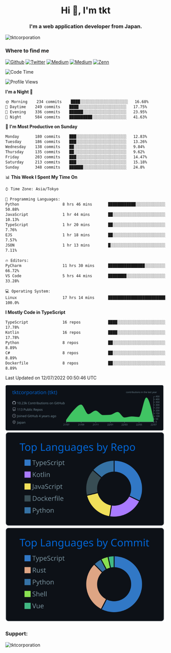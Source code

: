 <h1 align="center">Hi 👋, I'm tkt</h1>
<h3 align="center">I'm a web application developer from Japan.</h3>

<p align="left"> <img src="https://komarev.com/ghpvc/?username=tktcorporation&label=Profile%20views&color=0e75b6&style=flat" alt="tktcorporation" /> </p>

<h3>Where to find me</h3>
<p>
<a href="https://github.com/tktcorporation" target="_blank"><img alt="Github" src="https://img.shields.io/badge/GitHub-%2312100E.svg?&style=for-the-badge&logo=Github&logoColor=white" /></a>
<a href="https://twitter.com/tktcorporation" target="_blank"><img alt="Twitter" src="https://img.shields.io/badge/twitter-%231DA1F2.svg?&style=for-the-badge&logo=twitter&logoColor=white" /></a>
<a href="https://www.linkedin.com/in/tktcorporation" target="_blank"><img alt="Medium" src="https://img.shields.io/badge/linkdin-0a66c2.svg?&style=for-the-badge&logo=linkedin&logoColor=white" /></a>
<a href="https://qiita.com/tktcorporation" target="_blank"><img alt="Medium" src="https://img.shields.io/badge/qiita-55C500.svg?&style=for-the-badge&logo=qiita&logoColor=white" /></a>
<a href="https://zenn.dev/tktcorporation" target="_blank"><img alt="Zenn" src="https://img.shields.io/badge/Zenn-3EA8FF.svg?&style=for-the-badge&logo=Zenn&logoColor=white" /></a>
</p>
  
<!--START_SECTION:waka-->
![Code Time](http://img.shields.io/badge/Code%20Time-394%20hrs%2036%20mins-blue)

![Profile Views](http://img.shields.io/badge/Profile%20Views-0-blue)

**I'm a Night 🦉** 

```text
🌞 Morning    234 commits    ████░░░░░░░░░░░░░░░░░░░░░   16.68% 
🌆 Daytime    249 commits    ████░░░░░░░░░░░░░░░░░░░░░   17.75% 
🌃 Evening    336 commits    ██████░░░░░░░░░░░░░░░░░░░   23.95% 
🌙 Night      584 commits    ██████████░░░░░░░░░░░░░░░   41.63%

```
📅 **I'm Most Productive on Sunday** 

```text
Monday       180 commits    ███░░░░░░░░░░░░░░░░░░░░░░   12.83% 
Tuesday      186 commits    ███░░░░░░░░░░░░░░░░░░░░░░   13.26% 
Wednesday    138 commits    ██░░░░░░░░░░░░░░░░░░░░░░░   9.84% 
Thursday     135 commits    ██░░░░░░░░░░░░░░░░░░░░░░░   9.62% 
Friday       203 commits    ███░░░░░░░░░░░░░░░░░░░░░░   14.47% 
Saturday     213 commits    ███░░░░░░░░░░░░░░░░░░░░░░   15.18% 
Sunday       348 commits    ██████░░░░░░░░░░░░░░░░░░░   24.8%

```


📊 **This Week I Spent My Time On** 

```text
⌚︎ Time Zone: Asia/Tokyo

💬 Programming Languages: 
Python                   8 hrs 46 mins       ████████████░░░░░░░░░░░░░   50.88% 
JavaScript               1 hr 44 mins        ██░░░░░░░░░░░░░░░░░░░░░░░   10.13% 
TypeScript               1 hr 20 mins        ██░░░░░░░░░░░░░░░░░░░░░░░   7.76% 
EJS                      1 hr 18 mins        ██░░░░░░░░░░░░░░░░░░░░░░░   7.57% 
JSON                     1 hr 13 mins        █░░░░░░░░░░░░░░░░░░░░░░░░   7.11%

🔥 Editors: 
PyCharm                  11 hrs 30 mins      ████████████████░░░░░░░░░   66.72% 
VS Code                  5 hrs 44 mins       ████████░░░░░░░░░░░░░░░░░   33.28%

💻 Operating System: 
Linux                    17 hrs 14 mins      █████████████████████████   100.0%

```

**I Mostly Code in TypeScript** 

```text
TypeScript               16 repos            ████░░░░░░░░░░░░░░░░░░░░░   17.78% 
Kotlin                   16 repos            ████░░░░░░░░░░░░░░░░░░░░░   17.78% 
Python                   8 repos             ██░░░░░░░░░░░░░░░░░░░░░░░   8.89% 
C#                       8 repos             ██░░░░░░░░░░░░░░░░░░░░░░░   8.89% 
Dockerfile               8 repos             ██░░░░░░░░░░░░░░░░░░░░░░░   8.89%

```



 Last Updated on 12/07/2022 00:50:46 UTC
<!--END_SECTION:waka-->

[![](https://raw.githubusercontent.com/tktcorporation/tktcorporation/master/profile-summary-card-output/github_dark/0-profile-details.svg)](https://github.com/vn7n24fzkq/github-profile-summary-cards)
[![](https://raw.githubusercontent.com/tktcorporation/tktcorporation/master/profile-summary-card-output/github_dark/1-repos-per-language.svg)](https://github.com/vn7n24fzkq/github-profile-summary-cards) [![](https://raw.githubusercontent.com/tktcorporation/tktcorporation/master/profile-summary-card-output/github_dark/2-most-commit-language.svg)](https://github.com/vn7n24fzkq/github-profile-summary-cards)

<h3 align="left">Support:</h3>
<p><a href="https://www.buymeacoffee.com/tktcorporation"> <img align="left" src="https://cdn.buymeacoffee.com/buttons/v2/default-yellow.png" height="50" width="210" alt="tktcorporation" /></a></p><br><br>
